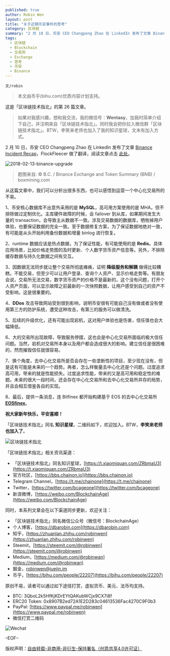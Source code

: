 ```yaml
---
published: true
author: Robin Wen
layout: post
title: "关于近期币安事件的思考"
category: 区块链
summary: "2 月 10 日，币安 CEO Changpeng Zhao 在 LinkedIn 发布了文章 Binance Incident Recap，FlockFleecer 做了翻译，阅读文章点击此处。从这篇文章中，我们可以分析出很多东西，也可以感悟到运营一个中心化交易所的不易。大的交易所出现故障，导致服务停摆，这也会是中心化交易所面临的极大信任问题。当然，宕机对交易所本身以及用户都会造成很大的影响。建立信任是很困难的，然而摧毁信任就很容易。换个角度，去中心化交易所是否会存在一些垄断性的项目，至少现在没有，但是这有可能是未来的一个趋势。再者，怎么样衡量去中心化还是个问题。过度追求高可用，带来的就是性能损失。过度追求性能，带来的又是高可用和稳定性的难题。未来的很大一段时间，还会存在中心化交易所和去中心化交易所并存的局势，并且会相互借鉴各自的实现。"
tags:
  - 区块链
  - Blockchain
  - 交易所
  - Exchange
  - 思考
  - 币安
  - Binance
---
```


`文/robin`

> 本文由币乎(bihu.com)优质内容计划支持。

这是「区块链技术指北」的第 26 篇文章。

> 如果对我感兴趣，想和我交流，我的微信号：**Wentasy**，加我时简单介绍下自己，并注明来自「区块链技术指北」。同时我会把你拉入微信群「区块链技术指北」。BTW，李笑来老师也加入了我的知识星球，文末有加入方式。

2 月 10 日，币安 CEO Changpeng Zhao 在 LinkedIn 发布了文章 [Binance Incident Recap](https://www.linkedin.com/pulse/binance-incident-recap-changpeng-zhao/)，FlockFleecer 做了翻译，阅读文章点击 [此处](https://mp.weixin.qq.com/s/5VGkzYoPm6oN3Myu6RdPng)。

![2018-02-13-binance-upgrade](https://cdn.dbarobin.com/WgmaS6z.jpg)

> 题图来自: © B.C. / Binance Exchange and Token Summary (BNB) / boxmining.com

从这篇文章中，我们可以分析出很多东西，也可以感悟到运营一个中心化交易所的不易。

1、币安核心数据库不出意外采用的是 **MySQL**，高可用方案使用的是 MHA，但不排除做过定制优化。主库硬件故障的时候，会 failover 到从库，如果期间发生大量的 transaction，会导致主从数据不一致。涉及交易数据的数据库，牺牲掉用户体验，也要保证数据的完全一致。至于数据修复方案，为了保证数据地绝对一致，有可能是从头开始利用备份数据和增量 binlog 进行恢复。

2、runtime 数据应该是热点数据，为了保证性能，有可能使用的是 **Redis**。具体应用场景，比如价格走势图的及时更新、个人数字货币资产信息等。另外，不排除缓存数据与持久化数据之间有交互。

3、因数据无法同步就让整个交易所彻底瘫痪，证明 **降级服务和解耦** 做得比较糟糕。不能交易，但至少可以让用户登录、查询个人资产、显示价格走势等。有朋友会说，交易所无法交易，数字货币资产的价格不是最新的，这个没有问题，打开个人资产页面，可以显示故障之前最新的一次快照数据，让用户感受到自己的资产不受影响，这是很重要的。

4、**DDos** 攻击导致网站受到很到影响，说明币安很有可能自己没有做或者没有使用第三方的防护系统，遭受这种攻击，有第三的服务可以做清洗。

5、后续的升级优化，还有可能出现宕机，这对用户体验也是伤害，信任值也会大幅降低。

6、大的交易所出现故障，导致服务停摆，这也会是中心化交易所面临的极大信任问题。当然，宕机对交易所本身以及用户都会造成很大的影响。建立信任是很困难的，然而摧毁信任就很容易。

7、换个角度，去中心化交易所是否会存在一些垄断性的项目，至少现在没有，但是这有可能是未来的一个趋势。再者，怎么样衡量去中心化还是个问题。过度追求高可用，带来的就是性能损失。过度追求性能，带来的又是高可用和稳定性的难题。未来的很大一段时间，还会存在中心化交易所和去中心化交易所并存的局势，并且会相互借鉴各自的实现。

8、最后，提供一条消息，连 Bitfinex 都开始构建基于 EOS 的去中心化交易所 **[EOSfinex](https://medium.com/bitfinex/announcing-eosfinex-69eea273369f)**。

**祝大家新年快乐，平安喜顺！**

「区块链技术指北」同名 **知识星球**，二维码如下，欢迎加入。BTW，**李笑来老师也加入了**。

![区块链技术指北](https://cdn.dbarobin.com/pQxlDqF.jpg)

「区块链技术指北」相关资讯渠道：

* 「区块链技术指北」同名知识星球，[https://t.xiaomiquan.com/ZRbmaU3](https://t.xiaomiquan.com/ZRbmaU3)
* 官方社区，[https://bbs.chainon.io](https://bbs.chainon.io)
* Telegram Channel，[https://t.me/chainone](https://t.me/chainone)
* Twitter，[https://twitter.com/bcageone](https://twitter.com/bcageone)
* 新浪微博，[https://weibo.com/BlockchainAge](https://weibo.com/BlockchainAge)

同时，本系列文章会在以下渠道同步更新，欢迎关注：

* 「区块链技术指北」同名微信公众号（微信号：BlockchainAge）
* 个人博客，[https://dbarobin.com](https://dbarobin.com)
* 知乎，[https://zhuanlan.zhihu.com/robinwen](https://zhuanlan.zhihu.com/robinwen)
* Steemit，[https://steemit.com/@robinwen](https://steemit.com/@robinwen)
* Medium，[https://medium.com/@robinwan](https://medium.com/@robinwan)
* 掘金，[robinwen@juejin.im](https://juejin.im/user/5673ccae60b2260ee435f89a/posts)
* 币乎，[https://bihu.com/people/22207](https://bihu.com/people/22207)

原创不易，读者可以通过如下途径打赏，虚拟货币、美元、法币均支持。

* BTC: 3QboL2k5HfKjKDrEYtQAKubWCjx9CX7i8f
* ERC20 Token: 0x8907B2ed72A1E2D283c04613536Fac4270C9F0b3
* PayPal: [https://www.paypal.me/robinwen](https://www.paypal.me/robinwen)
* 微信打赏二维码

![Wechat](https://cdn.dbarobin.com/SzoNl5b.jpg)

–EOF–

版权声明：[自由转载-非商用-非衍生-保持署名（创意共享4.0许可证）](http://creativecommons.org/licenses/by-nc-nd/4.0/deed.zh)
